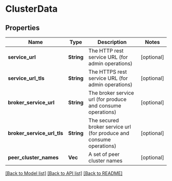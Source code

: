 # ClusterData

## Properties

Name | Type | Description | Notes
------------ | ------------- | ------------- | -------------
**service_url** | **String** | The HTTP rest service URL (for admin operations) | [optional] 
**service_url_tls** | **String** | The HTTPS rest service URL (for admin operations) | [optional] 
**broker_service_url** | **String** | The broker service url (for produce and consume operations) | [optional] 
**broker_service_url_tls** | **String** | The secured broker service url (for produce and consume operations) | [optional] 
**peer_cluster_names** | **Vec<String>** | A set of peer cluster names | [optional] 

[[Back to Model list]](../README.md#documentation-for-models) [[Back to API list]](../README.md#documentation-for-api-endpoints) [[Back to README]](../README.md)


